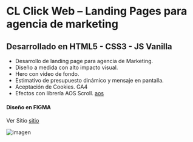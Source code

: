 # CL Click Web – Landing Pages para agencia de marketing

## Desarrollado en HTML5 - CSS3 - JS Vanilla

- Desarrollo de landing page para agencia de Marketing.
- Diseño a medida con alto impacto visual.
- Hero con video de fondo.
- Estimativo de presupuesto dinámico y mensaje en pantalla.
- Aceptación de Cookies. GA4
- Efectos con librería AOS Scroll. [aos](https://michalsnik.github.io/aos/)

#### Diseño en FIGMA
Ver Sitio [sitio](https://clclickweb.es/)

![imagen](https://pameschurrer.es/wp-content/uploads/2023/07/web-cl-1.png)


